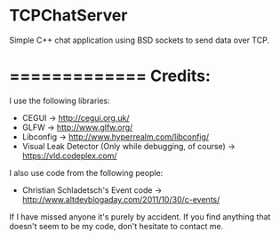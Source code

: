 TCPChatServer
=============

Simple C++ chat application using BSD sockets to send data over TCP.

=============
Credits:
=============

I use the following libraries:
* CEGUI     -> http://cegui.org.uk/
* GLFW      -> http://www.glfw.org/
* Libconfig -> http://www.hyperrealm.com/libconfig/
* Visual Leak Detector (Only while debugging, of course) -> https://vld.codeplex.com/

I also use code from the following people:
* Christian Schladetsch's Event code -> http://www.altdevblogaday.com/2011/10/30/c-events/

If I have missed anyone it's purely by accident. If you find anything that doesn't seem to be my code, don't hesitate to contact me.
